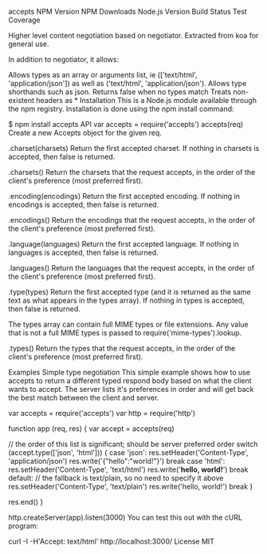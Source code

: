 accepts
NPM Version NPM Downloads Node.js Version Build Status Test Coverage

Higher level content negotiation based on negotiator. Extracted from koa for general use.

In addition to negotiator, it allows:

Allows types as an array or arguments list, ie (['text/html', 'application/json']) as well as ('text/html', 'application/json').
Allows type shorthands such as json.
Returns false when no types match
Treats non-existent headers as \*
Installation
This is a Node.js module available through the npm registry. Installation is done using the npm install command:

$ npm install accepts
API
var accepts = require('accepts')
accepts(req)
Create a new Accepts object for the given req.

.charset(charsets)
Return the first accepted charset. If nothing in charsets is accepted, then false is returned.

.charsets()
Return the charsets that the request accepts, in the order of the client's preference (most preferred first).

.encoding(encodings)
Return the first accepted encoding. If nothing in encodings is accepted, then false is returned.

.encodings()
Return the encodings that the request accepts, in the order of the client's preference (most preferred first).

.language(languages)
Return the first accepted language. If nothing in languages is accepted, then false is returned.

.languages()
Return the languages that the request accepts, in the order of the client's preference (most preferred first).

.type(types)
Return the first accepted type (and it is returned as the same text as what appears in the types array). If nothing in types is accepted, then false is returned.

The types array can contain full MIME types or file extensions. Any value that is not a full MIME types is passed to require('mime-types').lookup.

.types()
Return the types that the request accepts, in the order of the client's preference (most preferred first).

Examples
Simple type negotiation
This simple example shows how to use accepts to return a different typed respond body based on what the client wants to accept. The server lists it's preferences in order and will get back the best match between the client and server.

var accepts = require('accepts')
var http = require('http')

function app (req, res) {
var accept = accepts(req)

// the order of this list is significant; should be server preferred order
switch (accept.type(['json', 'html'])) {
case 'json':
res.setHeader('Content-Type', 'application/json')
res.write('{"hello":"world!"}')
break
case 'html':
res.setHeader('Content-Type', 'text/html')
res.write('<b>hello, world!</b>')
break
default:
// the fallback is text/plain, so no need to specify it above
res.setHeader('Content-Type', 'text/plain')
res.write('hello, world!')
break
}

res.end()
}

http.createServer(app).listen(3000)
You can test this out with the cURL program:

curl -I -H'Accept: text/html' http://localhost:3000/
License
MIT
